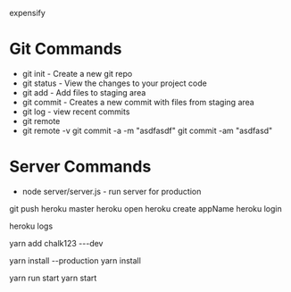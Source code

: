expensify

# Git Commands
* git init - Create a new git repo
* git status - View the changes to your project code
* git add - Add files to staging area
* git commit - Creates a new commit with files from staging area
* git log - view recent commits 
* git remote
* git remote -v
git commit -a -m "asdfasdf"
git commit -am "asdfasd"

# Server Commands

* node server/server.js  - run server for production

git push heroku master
heroku open
heroku create appName
heroku login

heroku logs

yarn add chalk123 ---dev

yarn install --production
yarn install

yarn run start 
yarn start